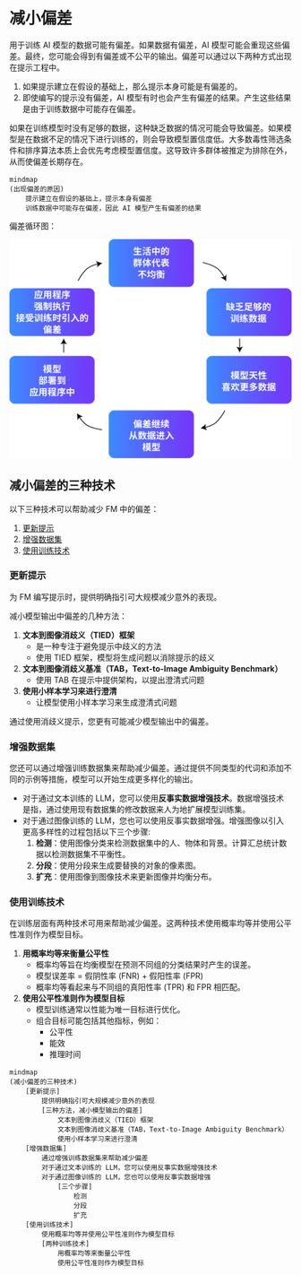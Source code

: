 # 减小偏差

用于训练 AI 模型的数据可能有偏差。如果数据有偏差，AI 模型可能会重现这些偏差。最终，您可能会得到有偏差或不公平的输出。偏差可以通过以下两种方式出现在提示工程中。

1. 如果提示建立在假设的基础上，那么提示本身可能是有偏差的。
2. 即使编写的提示没有偏差，AI 模型有时也会产生有偏差的结果。产生这些结果是由于训练数据中可能存在偏差。

如果在训练模型时没有足够的数据，这种缺乏数据的情况可能会导致偏差。如果模型是在数据不足的情况下进行训练的，则会导致模型置信度低。大多数毒性筛选条件和排序算法本质上会优先考虑模型置信度。这导致许多群体被推定为排除在外，从而使偏差长期存在。

```mermaid
mindmap
(出现偏差的原因)
    提示建立在假设的基础上，提示本身有偏差
    训练数据中可能存在偏差，因此 AI 模型产生有偏差的结果
```

偏差循环图：

![偏差循环图](./偏差循环图.png)

## 减小偏差的三种技术

以下三种技术可以帮助减少 FM 中的偏差：

1. [更新提示](#更新提示)
2. [增强数据集](#增强数据集)
3. [使用训练技术](#使用训练技术)

### 更新提示

为 FM 编写提示时，提供明确指引可大规模减少意外的表现。

减小模型输出中偏差的几种方法：

1. **文本到图像消歧义（TIED）框架**
    * 是一种专注于避免提示中歧义的方法
    * 使用 TIED 框架，模型将生成问题以消除提示的歧义
2. **文本到图像消歧义基准（TAB，Text-to-Image Ambiguity Benchmark）**
    * 使用 TAB 在提示中提供架构，以提出澄清式问题
3. **使用小样本学习来进行澄清**
    * 让模型使用小样本学习来生成澄清式问题

通过使用消歧义提示，您更有可能减少模型输出中的偏差。

### 增强数据集

您还可以通过增强训练数据集来帮助减少偏差。通过提供不同类型的代词和添加不同的示例等措施，模型可以开始生成更多样化的输出。

* 对于通过文本训练的 LLM，您可以使用**反事实数据增强技术**。数据增强技术是指，通过使用现有数据集的修改数据来人为地扩展模型训练集。
* 对于通过图像训练的 LLM，您也可以使用反事实数据增强。增强图像以引入更高多样性的过程包括以下三个步骤:
    1. **检测**：使用图像分类来检测数据集中的人、物体和背景。计算汇总统计数据以检测数据集不平衡性。
    2. **分段**：使用分段来生成要替换的对象的像素图。
    3. **扩充**：使用图像到图像技术来更新图像并均衡分布。

### 使用训练技术

在训练层面有两种技术可用来帮助减少偏差。这两种技术使用概率均等并使用公平性准则作为模型目标。

1. **用概率均等来衡量公平性**
    * 概率均等旨在均衡模型在预测不同组的分类结果时产生的误差。
    * 模型误差率 = 假阴性率 (FNR) + 假阳性率 (FPR)
    * 概率均等看起来与不同组的真阳性率 (TPR) 和 FPR 相匹配。
2. **使用公平性准则作为模型目标**
    * 模型训练通常以性能为唯一目标进行优化。
    * 组合目标可能包括其他指标，例如：
        * 公平性
        * 能效
        * 推理时间

```mermaid
mindmap
(减小偏差的三种技术)
    [更新提示]
        提供明确指引可大规模减少意外的表现
        [三种方法，减小模型输出的偏差]
            文本到图像消歧义（TIED）框架
            文本到图像消歧义基准（TAB，Text-to-Image Ambiguity Benchmark）
            使用小样本学习来进行澄清
    [增强数据集]
        通过增强训练数据集来帮助减少偏差
        对于通过文本训练的 LLM，您可以使用反事实数据增强技术
        对于通过图像训练的 LLM，您也可以使用反事实数据增强
            [三个步骤]
                检测
                分段
                扩充
    [使用训练技术]
        使用概率均等并使用公平性准则作为模型目标
        [两种训练技术]
            用概率均等来衡量公平性
            使用公平性准则作为模型目标
```